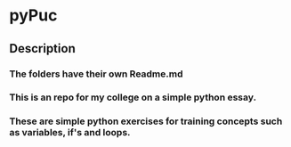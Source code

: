 # pyPuc
## Description
### The folders have their own Readme.md
### This is an repo for my college on a simple python essay.
### These are simple python exercises for training concepts such as variables, if's and loops.
